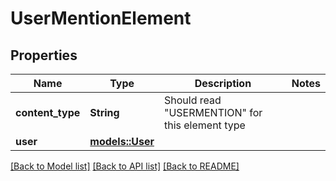 # UserMentionElement

## Properties

Name | Type | Description | Notes
------------ | ------------- | ------------- | -------------
**content_type** | **String** | Should read \"USERMENTION\" for this element type | 
**user** | [**models::User**](User.md) |  | 

[[Back to Model list]](../README.md#documentation-for-models) [[Back to API list]](../README.md#documentation-for-api-endpoints) [[Back to README]](../README.md)


